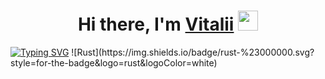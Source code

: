 <h1 align="center">Hi there, I'm <a href="https://daniilshat.ru/" target="_blank">Vitalii</a> 
<img src="https://github.com/blackcater/blackcater/raw/main/images/Hi.gif" height="32"/></h1>
<a href="https://git.io/typing-svg"><img src="https://readme-typing-svg.herokuapp.com?font=Fira+Code&weight=500&size=30&pause=1000&color=F72929&background=77DAFF22&center=true&vCenter=true&repeat=false&width=439&height=54&lines=I+love+Rust" alt="Typing SVG" /></a> ![Rust](https://img.shields.io/badge/rust-%23000000.svg?style=for-the-badge&logo=rust&logoColor=white)
